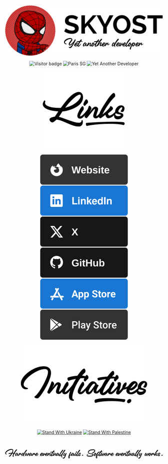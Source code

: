 <div align="center" style="text-align: center">

[![Header image](/images/header.svg)](https://skyost.eu)

![Visitor badge](https://visitor-badge.laobi.icu/badge?page_id=skyost.skyost&right_color=%23009688)
![Paris SG](https://img.shields.io/badge/psg-supporter-blue?color=1E88E5)
![Yet Another Developer](https://img.shields.io/badge/yet%20another%20developer-yes-green?color=009688)

![Links](/images/links.svg)

[![Website](images/social/website.svg)](https://skyost.eu)
[![LinkedIn](images/social/linkedin.svg)](https://www.linkedin.com/in/hugodelaunay/)
[![Twitter](images/social/twitter.svg)](https://x.com/Skyost)
[![Github](images/social/github.svg)](https://github.com/Skyost)
[![App Store](images/social/app-store.svg)](https://itunes.apple.com/us/developer/hugo-delaunay/id1456648264)
[![Play Store](images/social/play-store.svg)](https://play.google.com/store/apps/dev?id=9192910026538664281)

![Initiatives](/images/initiatives.svg)

[![Stand With Ukraine](https://img.shields.io/badge/stand_with_Ukraine-yellow?color=FDD835)](https://stand-with-ukraine.pp.ua)
[![Stand With Palestine](https://img.shields.io/badge/stand_with_Palestine-red?color=F44336)](https://humanappeal.org.uk/appeals/gaza-emergency-appeal)

&nbsp;

![Quote](/images/quote.svg)
